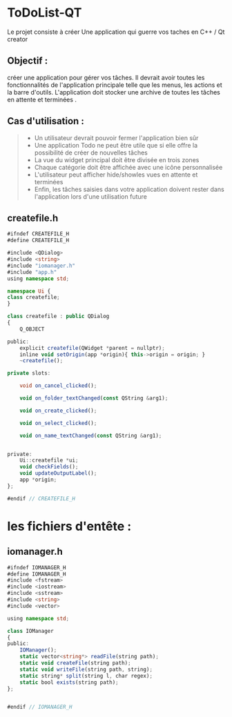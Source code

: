 # ToDoList-QT

Le projet consiste à créer Une application qui guerre vos taches en C++ / Qt creator

## Objectif :

 créer une application pour gérer vos tâches. Il devrait avoir toutes les fonctionnalités de l'application principale telle que les menus, les actions et la barre d'outils. L'application doit stocker une archive de toutes les tâches en attente et terminées .


## Cas d'utilisation : 

> * Un utilisateur devrait pouvoir fermer l'application bien sûr
> * Une application Todo ne peut être utile que si elle offre la possibilité de créer de nouvelles tâches 
> * La vue du widget principal doit être divisée en trois zones 
> * Chaque catégorie doit être affichée avec une icône personnalisée 
> * L'utilisateur peut afficher hide/showles vues en attente et terminées
> * Enfin, les tâches saisies dans votre application doivent rester dans l'application lors d'une utilisation future


## createfile.h

```ts
#ifndef CREATEFILE_H
#define CREATEFILE_H

#include <QDialog>
#include <string>
#include "iomanager.h"
#include "app.h"
using namespace std;

namespace Ui {
class createfile;
}

class createfile : public QDialog
{
    Q_OBJECT

public:
    explicit createfile(QWidget *parent = nullptr);
    inline void setOrigin(app *origin){ this->origin = origin; }
    ~createfile();

private slots:

    void on_cancel_clicked();

    void on_folder_textChanged(const QString &arg1);

    void on_create_clicked();

    void on_select_clicked();

    void on_name_textChanged(const QString &arg1);


private:
    Ui::createfile *ui;
    void checkFields();
    void updateOutputLabel();
    app *origin;
};

#endif // CREATEFILE_H
```
# les fichiers d'entête :
## iomanager.h
```ts
#ifndef IOMANAGER_H
#define IOMANAGER_H
#include <fstream>
#include <iostream>
#include <sstream>
#include <string>
#include <vector>

using namespace std;

class IOManager
{
public:
    IOManager();
    static vector<string*> readFile(string path);
    static void createFile(string path);
    static void writeFile(string path, string);
    static string* split(string l, char regex);
    static bool exists(string path);
};


#endif // IOMANAGER_H
```
